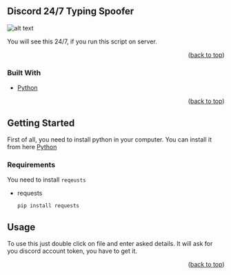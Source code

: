 <div id="top"></div>
<!--
*** Thanks for checking out the Best-README-Template. If you have a suggestion
*** that would make this better, please fork the repo and create a pull request
*** or simply open an issue with the tag "enhancement".
*** Don't forget to give the project a star!
*** Thanks again! Now go create something AMAZING! :D
-->



<!-- PROJECT SHIELDS -->
<!--
*** I'm using markdown "reference style" links for readability.
*** Reference links are enclosed in brackets [ ] instead of parentheses ( ).
*** See the bottom of this document for the declaration of the reference variables
*** for contributors-url, forks-url, etc. This is an optional, concise syntax you may use.
*** https://www.markdownguide.org/basic-syntax/#reference-style-links
-->

<!-- ABOUT THE PROJECT -->
## Discord 24/7 Typing Spoofer

![alt text](https://github.com/PTheDev/Discord-typing-spoof/blob/main/XfzQSvoCnamh0Y-7jnVaPA.png?raw=true)

You will see this 24/7, if you run this script on server.

<p align="right">(<a href="#top">back to top</a>)</p>



### Built With

* [Python](https://python.org/)


<p align="right">(<a href="#top">back to top</a>)</p>



<!-- GETTING STARTED -->
## Getting Started

First of all, you need to install python in your computer. You can install it from here [Python](https://python.org)

### Requirements

You need to install `reqeusts`
* requests

  ```
  pip install requests
  ```

<!-- USAGE EXAMPLES -->
## Usage

To use this just double click on file and enter asked details. It will ask for you discord account token, you have to get it.

<p align="right">(<a href="#top">back to top</a>)</p>
